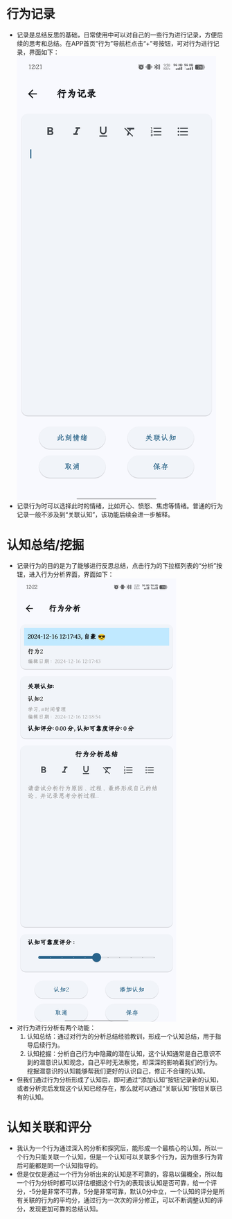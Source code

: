 # 行为记录
- 记录是总结反思的基础，日常使用中可以对自己的一些行为进行记录，方便后续的思考和总结。在APP首页“行为”导航栏点击“+”号按钮，可对行为进行记录，界面如下：
![行为添加](./images/行为添加.jpg)
- 记录行为时可以选择此时的情绪，比如开心、愤怒、焦虑等情绪。普通的行为记录一般不涉及到“关联认知”，该功能后续会进一步解释。

# 认知总结/挖掘
- 记录行为的目的是为了能够进行反思总结，点击行为的下拉框列表的“分析”按钮，进入行为分析界面，界面如下：
![行为分析](./images/行为分析.jpg)
- 对行为进行分析有两个功能：
    1. 认知总结：通过对行为的分析总结经验教训，形成一个认知总结，用于指导后续行为。
    2. 认知挖掘：分析自己行为中隐藏的潜在认知，这个认知通常是自己意识不到的潜意识认知观念，自己平时无法察觉，却深深的影响着我们的行为。挖掘潜意识的认知能够帮我们更好的认识自己，修正不合理的认知。
- 但我们通过行为分析形成了认知后，即可通过“添加认知”按钮记录新的认知，或者分析完后发现这个认知已经存在，那么就可以通过“关联认知”按钮关联已有的认知。

# 认知关联和评分
- 我认为一个行为通过深入的分析和探究后，能形成一个最核心的认知，所以一个行为只能关联一个认知，但是一个认知可以关联多个行为，因为很多行为背后可能都是同一个认知指导的。
- 但是仅仅是通过一个行为分析出来的认知是不可靠的，容易以偏概全，所以每一个行为分析时都可以评估根据这个行为的表现该认知是否可靠，给一个评分，-5分是非常不可靠，5分是非常可靠，默认0分中立，一个认知的评分是所有关联的行为的平均分，通过行为一次次的评分修正，可以不断调整认知的评分，发现更加可靠的总结认知。